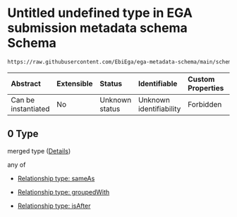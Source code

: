 # Untitled undefined type in EGA submission metadata schema Schema

```txt
https://raw.githubusercontent.com/EbiEga/ega-metadata-schema/main/schemas/EGA.submission.json#/properties/submissionRelationships/items/allOf/1/anyOf/0/allOf/0
```



| Abstract            | Extensible | Status         | Identifiable            | Custom Properties | Additional Properties | Access Restrictions | Defined In                                                                           |
| :------------------ | :--------- | :------------- | :---------------------- | :---------------- | :-------------------- | :------------------ | :----------------------------------------------------------------------------------- |
| Can be instantiated | No         | Unknown status | Unknown identifiability | Forbidden         | Allowed               | none                | [EGA.submission.json\*](../../../schemas/EGA.submission.json "open original schema") |

## 0 Type

merged type ([Details](ega-12-properties-submission-relationships-items-allof-relationship-constraints-for-a-submission-anyof-allowed-relationships-of-type-sameas-groupedwith-and-memberof-optional-ones-allof-0.md))

any of

*   [Relationship type: sameAs](ega-4-definitions-relationship-type-sameas.md "check type definition")

*   [Relationship type: groupedWith](ega-4-definitions-relationship-type-groupedwith.md "check type definition")

*   [Relationship type: isAfter](ega-4-definitions-relationship-type-isafter.md "check type definition")
